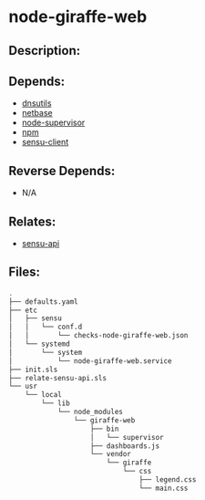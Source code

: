 # node-giraffe-web

## Description:



## Depends:

  -  [dnsutils](/salt/dnsutils)
  -  [netbase](/salt/netbase)
  -  [node-supervisor](/salt/node-supervisor)
  -  [npm](/salt/npm)
  -  [sensu-client](/salt/sensu-client)

## Reverse Depends:

  -  N/A

## Relates:

  -  [sensu-api](/salt/sensu-api)

## Files:

```bash
.
├── defaults.yaml
├── etc
│   ├── sensu
│   │   └── conf.d
│   │       └── checks-node-giraffe-web.json
│   └── systemd
│       └── system
│           └── node-giraffe-web.service
├── init.sls
├── relate-sensu-api.sls
└── usr
    └── local
        └── lib
            └── node_modules
                └── giraffe-web
                    ├── bin
                    │   └── supervisor
                    ├── dashboards.js
                    └── vendor
                        └── giraffe
                            └── css
                                ├── legend.css
                                └── main.css
```
